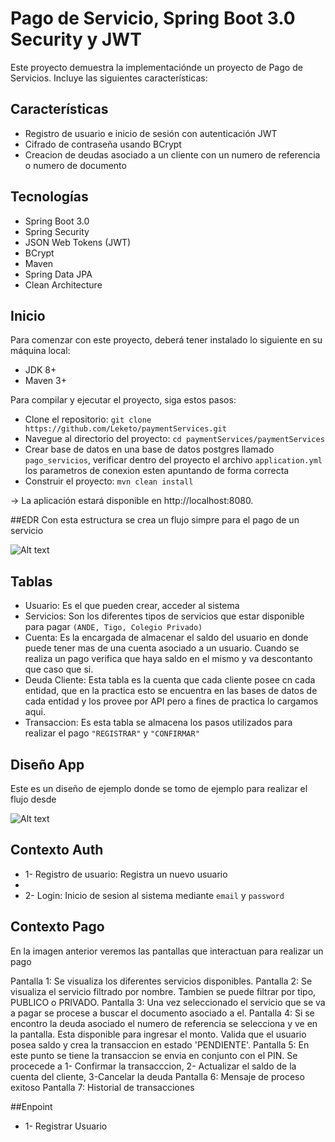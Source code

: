 # Pago de Servicio, Spring Boot 3.0 Security y JWT
Este proyecto demuestra la implementaciónde  un proyecto de Pago de Servicios. Incluye las siguientes características:

## Características
* Registro de usuario e inicio de sesión con autenticación JWT
* Cifrado de contraseña usando BCrypt
* Creacion de deudas asociado a un cliente con un numero de referencia o numero de documento

## Tecnologías
* Spring Boot 3.0
* Spring Security
* JSON Web Tokens (JWT)
* BCrypt
* Maven
* Spring Data JPA
* Clean Architecture

## Inicio
Para comenzar con este proyecto, deberá tener instalado lo siguiente en su máquina local:
* JDK 8+
* Maven 3+


Para compilar y ejecutar el proyecto, siga estos pasos:

* Clone el repositorio: `git clone https://github.com/Leketo/paymentServices.git`
* Navegue al directorio del proyecto: `cd paymentServices/paymentServices`
* Crear base de datos en una base de datos postgres llamado `pago_servicios`, verificar dentro del proyecto el archivo `application.yml` los parametros de conexion esten apuntando de forma correcta
* Construir el proyecto: `mvn clean install`


-> La aplicación estará disponible en http://localhost:8080.

##EDR
Con esta estructura se crea un flujo simpre para el pago de un servicio

![Alt text](/paymentServices/paymentServices/src/main/resources/static/erd.png?raw=true "Title")

## Tablas

* Usuario: Es el que pueden crear, acceder al sistema
* Servicios: Son los diferentes tipos de servicios que estar disponible para pagar `(ANDE, Tigo, Colegio Privado)`
* Cuenta: Es la encargada de almacenar el saldo del usuario en donde puede tener mas de una cuenta asociado a un usuario. Cuando se realiza un pago verifica que haya saldo en el mismo y va descontanto que caso que si.
* Deuda Cliente: Esta tabla es la cuenta que cada cliente posee cn cada entidad, que en la practica esto se encuentra en las bases de datos de cada entidad y los provee por API pero a fines de practica lo cargamos aqui.
* Transaccion: Es esta tabla se almacena los pasos utilizados para realizar el pago `"REGISTRAR"` y `"CONFIRMAR"`

## Diseño App

Este es un diseño de ejemplo donde se tomo de ejemplo para realizar el flujo desde

![Alt text](/paymentServices/paymentServices/src/main/resources/static/erd.png?raw=true "Title")

## Contexto Auth
* 1- Registro de usuario: Registra un nuevo usuario
* 
* 2- Login: Inicio de sesion al sistema mediante `email` y `password`
## Contexto Pago
En la imagen anterior veremos las pantallas que interactuan para realizar un pago 

Pantalla 1: Se visualiza los diferentes servicios disponibles.
Pantalla 2: Se visualiza el servicio filtrado por nombre. Tambien se puede filtrar por tipo, PUBLICO o PRIVADO.
Pantalla 3: Una vez seleccionado el servicio que se va a pagar se procese a buscar el documento asociado a el.
Pantalla 4: Si se encontro la deuda asociado el numero de referencia se selecciona y ve en la pantalla. Esta disponible para ingresar el monto. Valida que el usuario posea saldo y crea la transaccion en estado 'PENDIENTE'.
Pantalla 5: En este punto se tiene la transaccion se envia en conjunto con el PIN. Se procecede a 1- Confirmar la transacccion, 2- Actualizar el saldo de la cuenta del cliente, 3-Cancelar la deuda
Pantalla 6: Mensaje de proceso exitoso
Pantalla 7: Historial de transacciones

##Enpoint
* 1- Registrar Usuario
